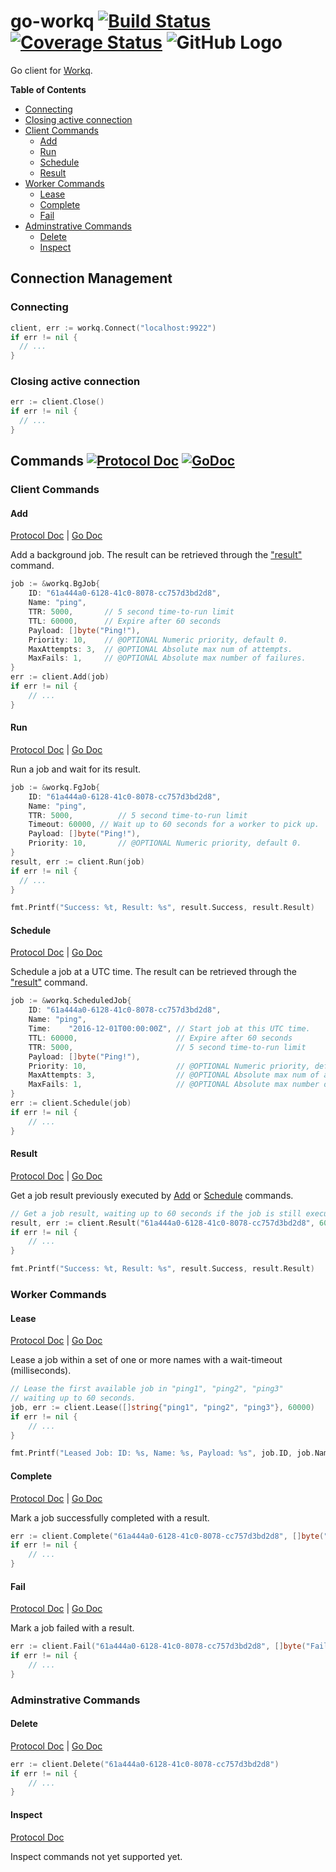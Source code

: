 # go-workq [![Build Status](https://travis-ci.org/iamduo/go-workq.svg?branch=master)](https://travis-ci.org/iamduo/go-workq) [![Coverage Status](https://coveralls.io/repos/github/iamduo/go-workq/badge.svg?branch=master)](https://coveralls.io/github/iamduo/go-workq?branch=master) ![GitHub Logo](https://img.shields.io/badge/status-alpha-yellow.svg)


Go client for [Workq](https://github.com/iamduo/workq).

**Table of Contents**

- [Connecting](#connecting)
- [Closing active connection](#closing-active-connection)
- [Client Commands](#client-commands)
  - [Add](#add)
  - [Run](#run)
  - [Schedule](#schedule)
  - [Result](#result)
- [Worker Commands](#worker-commands)
  - [Lease](#lease)
  - [Complete](#complete)
  - [Fail](#fail)
- [Adminstrative Commands](#adminstrative-commands)
  - [Delete](#delete)
  - [Inspect](#inspect)

## Connection Management

### Connecting

```go
client, err := workq.Connect("localhost:9922")
if err != nil {
  // ...
}
```

### Closing active connection

```go
err := client.Close()
if err != nil {
  // ...
}
```

## Commands [![Protocol Doc](https://img.shields.io/badge/protocol-doc-516EA9.svg)](https://github.com/iamduo/workq/blob/master/doc/protocol.md#commands) [![GoDoc](https://godoc.org/github.com/iamduo/go-workq?status.svg)](https://godoc.org/github.com/iamduo/go-workq)

### Client Commands

#### Add

[Protocol Doc](https://github.com/iamduo/workq/blob/master/doc/protocol.md#add) | [Go Doc](https://godoc.org/github.com/iamduo/go-workq#Client.Add)

Add a background job. The result can be retrieved through the ["result"](#result) command.

```go
job := &workq.BgJob{
	ID: "61a444a0-6128-41c0-8078-cc757d3bd2d8",
	Name: "ping",
	TTR: 5000,       // 5 second time-to-run limit
    TTL: 60000,      // Expire after 60 seconds
	Payload: []byte("Ping!"),
	Priority: 10,    // @OPTIONAL Numeric priority, default 0.
	MaxAttempts: 3,  // @OPTIONAL Absolute max num of attempts.
	MaxFails: 1,     // @OPTIONAL Absolute max number of failures.
}
err := client.Add(job)
if err != nil {
	// ...
}
```

#### Run

[Protocol Doc](https://github.com/iamduo/workq/blob/master/doc/protocol.md#run) | [Go Doc](https://godoc.org/github.com/iamduo/go-workq#Client.Run)

Run a job and wait for its result.

```go
job := &workq.FgJob{
	ID: "61a444a0-6128-41c0-8078-cc757d3bd2d8",
	Name: "ping",
	TTR: 5000,          // 5 second time-to-run limit
	Timeout: 60000, // Wait up to 60 seconds for a worker to pick up.
	Payload: []byte("Ping!"),
	Priority: 10,       // @OPTIONAL Numeric priority, default 0.
}
result, err := client.Run(job)
if err != nil {
  // ...
}

fmt.Printf("Success: %t, Result: %s", result.Success, result.Result)
```

#### Schedule

[Protocol Doc](https://github.com/iamduo/workq/blob/master/doc/protocol.md#schedule) | [Go Doc](https://godoc.org/github.com/iamduo/go-workq#Client.Schedule)

Schedule a job at a UTC time. The result can be retrieved through the ["result"](#result) command.

```go
job := &workq.ScheduledJob{
	ID: "61a444a0-6128-41c0-8078-cc757d3bd2d8",
	Name: "ping",
	Time:    "2016-12-01T00:00:00Z", // Start job at this UTC time.
	TTL: 60000,                      // Expire after 60 seconds
	TTR: 5000,                       // 5 second time-to-run limit
	Payload: []byte("Ping!"),
	Priority: 10,                    // @OPTIONAL Numeric priority, default 0.
    MaxAttempts: 3,                  // @OPTIONAL Absolute max num of attempts.
    MaxFails: 1,                     // @OPTIONAL Absolute max number of failures.
}
err := client.Schedule(job)
if err != nil {
	// ...
}
```

#### Result

[Protocol Doc](https://github.com/iamduo/workq/blob/master/doc/protocol.md#result) | [Go Doc](https://godoc.org/github.com/iamduo/go-workq#Client.Result)

Get a job result previously executed by [Add](#add) or [Schedule](#schedule) commands.

```go
// Get a job result, waiting up to 60 seconds if the job is still executing.
result, err := client.Result("61a444a0-6128-41c0-8078-cc757d3bd2d8", 60000)
if err != nil {
	// ...
}

fmt.Printf("Success: %t, Result: %s", result.Success, result.Result)
```

### Worker Commands

#### Lease

[Protocol Doc](https://github.com/iamduo/workq/blob/master/doc/protocol.md#lease) | [Go Doc](https://godoc.org/github.com/iamduo/go-workq#Client.Lease)

Lease a job within a set of one or more names with a wait-timeout (milliseconds).

```go
// Lease the first available job in "ping1", "ping2", "ping3"
// waiting up to 60 seconds.
job, err := client.Lease([]string{"ping1", "ping2", "ping3"}, 60000)
if err != nil {
	// ...
}

fmt.Printf("Leased Job: ID: %s, Name: %s, Payload: %s", job.ID, job.Name, job.Payload)
```

#### Complete

[Protocol Doc](https://github.com/iamduo/workq/blob/master/doc/protocol.md#complete) | [Go Doc](https://godoc.org/github.com/iamduo/go-workq#Client.Complete)

Mark a job successfully completed with a result.

```go
err := client.Complete("61a444a0-6128-41c0-8078-cc757d3bd2d8", []byte("Pong!"))
if err != nil {
	// ...
}
```

#### Fail

[Protocol Doc](https://github.com/iamduo/workq/blob/master/doc/protocol.md#fail) | [Go Doc](https://godoc.org/github.com/iamduo/go-workq#Client.Fail)

Mark a job failed with a result.

```go
err := client.Fail("61a444a0-6128-41c0-8078-cc757d3bd2d8", []byte("Failed-Pong!"))
if err != nil {
	// ...
}
```

### Adminstrative Commands

#### Delete

[Protocol Doc](https://github.com/iamduo/workq/blob/master/doc/protocol.md#delete) | [Go Doc](https://godoc.org/github.com/iamduo/go-workq#Client.Delete)


```go
err := client.Delete("61a444a0-6128-41c0-8078-cc757d3bd2d8")
if err != nil {
	// ...
}
```


#### Inspect

[Protocol Doc](https://github.com/iamduo/workq/blob/master/doc/protocol.md#inspect)

Inspect commands not yet supported yet.
